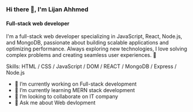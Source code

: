 ### Hi there 👋, I'm Lijan Ahhmed
#### Full-stack web developer


I'm a full-stack web developer specializing in JavaScript, React, Node.js, and MongoDB, passionate about building scalable applications and optimizing performance. Always exploring new technologies, I love solving complex problems and creating seamless user experiences. 🚀

Skills: HTML / CSS / JavaScript / DOM / REACT / MongoDB / Express / Node.js

- 🔭 I’m currently working on Full-stack development 
- 🌱 I’m currently learning   MERN stack development 
- 👯 I’m looking to collaborate on IT company 
- 💬 Ask me about Web devlopment 
